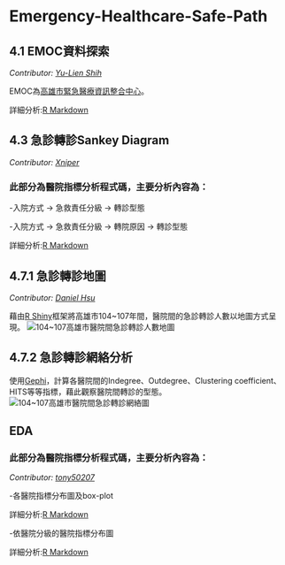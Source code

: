 # Emergency-Healthcare-Safe-Path

## 4.1 EMOC資料探索  

*Contributor: [Yu-Lien Shih](@yulienshih)*

EMOC為[高雄市緊急醫療資訊整合中心](http://emoc.org.tw/emoc/index.php)。

詳細分析:[R Markdown](https://nightheronry.github.io/Emergency-Healthcare-Safe-Path/4.1_Exploratory%20Data/EMOC_example_chisquare.html)

## 4.3 急診轉診Sankey Diagram

*Contributor: [Xniper](@lwkuant)*

### 此部分為醫院指標分析程式碼，主要分析內容為：

-入院方式 → 急救責任分級 → 轉診型態

-入院方式 → 急救責任分級 → 轉院原因 → 轉診型態

詳細分析:[R Markdown](https://nightheronry.github.io/Emergency-Healthcare-Safe-Path/4.3__Emergency%20referral%20Sankey%20Diagram/Sankey_v2.nb.html)

## 4.7.1 急診轉診地圖

*Contributor: [Daniel Hsu](@nightheronry)*

藉由[R Shiny](https://shiny.rstudio.com/)框架將高雄市104~107年間，醫院間的急診轉診人數以地圖方式呈現。
![104~107高雄市醫院間急診轉診人數地圖](https://nightheronry.github.io/Emergency-Healthcare-Safe-Path/4.7_Emergency%20referral%20pathways%20analysis/img/map.PNG)

## 4.7.2 急診轉診網絡分析
使用[Gephi](https://gephi.org/)，計算各醫院間的Indegree、Outdegree、Clustering coefficient、HITS等等指標，藉此觀察醫院間轉診的型態。
![104~107高雄市醫院間急診轉診網絡圖](https://nightheronry.github.io/Emergency-Healthcare-Safe-Path/4.7_Emergency%20referral%20pathways%20analysis/img/network.PNG)

## EDA

### 此部分為醫院指標分析程式碼，主要分析內容為：

*Contributor: [tony50207](@tony50207)*

-各醫院指標分布圖及box-plot

詳細分析:[R Markdown](https://nightheronry.github.io/Emergency-Healthcare-Safe-Path/EDA/EMOC-EDA/EMOC-EDA.html)

-依醫院分級的醫院指標分布圖

詳細分析:[R Markdown](https://nightheronry.github.io/Emergency-Healthcare-Safe-Path/EDA/Hospital%20Indicators-EDA/Hospital%20Indicators-EDA.html)


